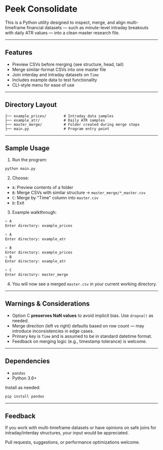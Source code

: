 # Peek Consolidate

This is a Python utility designed to inspect, merge, and align multi-timeframe financial datasets — such as minute-level intraday breakouts with daily ATR values — into a clean master research file.

---

## Features

- Preview CSVs before merging (see structure, head, tail)
- Merge similar-format CSVs into one master file
- Join interday and intraday datasets on `Time`
- Includes example data to test functionality
- CLI-style menu for ease of use

---

## Directory Layout

```
├── example_prices/        # Intraday data samples
├── example_atr/           # Daily ATR samples
├── master_merge/          # Folder created during merge steps
├── main.py                # Program entry point
```

---

## Sample Usage

1. Run the program:
```bash
python main.py
```

2. Choose:
- `A`: Preview contents of a folder
- `B`: Merge CSVs with similar structure → `master_merge/*_master.csv`
- `C`: Merge by "Time" column into `master.csv`
- `D`: Exit

3. Example walkthrough:
```bash
> A
Enter directory: example_prices

> A
Enter directory: example_atr

> B
Enter directory: example_prices
> B
Enter directory: example_atr

> C
Enter directory: master_merge
```

4. You will now see a merged `master.csv` in your current working directory.

---

## Warnings & Considerations

- Option C **preserves NaN values** to avoid implicit bias. Use `dropna()` as needed.
- Merge direction (left vs right) defaults based on row count — may introduce inconsistencies in edge cases.
- Primary key is `Time` and is assumed to be in standard datetime format.
- Feedback on merging logic (e.g., timestamp tolerance) is welcome.

---

## Dependencies

- `pandas`
- Python 3.6+

Install as needed:
```bash
pip install pandas
```

---

## Feedback

If you work with multi-timeframe datasets or have opinions on safe joins for intraday/interday structures, your input would be appreciated.

Pull requests, suggestions, or performance optimizations welcome.
